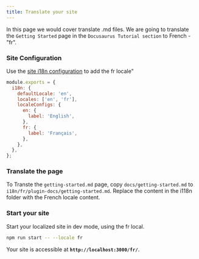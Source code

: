 ```yaml
---
title: Translate your site
---
```


In this page we would cover translate .md files. We are going to translate the `Getting Started` page in the `Docusaurus Tutorial section` to French - "fr".

### Site Configuration

Use the [site i18n configuration](https://v2.docusaurus.io/docs/next/docusaurus.config.js#i18n) to add the fr locale"

```js title="docusaurus.config.js"
module.exports = {
  i18n: {
    defaultLocale: 'en',
    locales: ['en', 'fr'],
    localeConfigs: {
      en: {
        label: 'English',
      },
      fr: {
        label: 'Français',
      },
    },
  },
};
```

### Translate the page

To Transte the `getting-started.md` page, copy `docs/getting-started.md` to `i18n/fr/plugin-docs/getting-started.md`. Replace the content in the i118n folder with the French locale content.

### Start your site

Start your localized site in dev mode, using the fr local.

```bash
npm run start -- --locale fr
```

Your site is accessible at **`http://localhost:3000/fr/`**.
